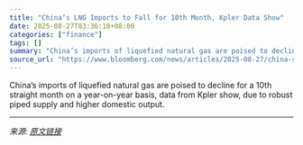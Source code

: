 ```yaml
---
title: "China’s LNG Imports to Fall for 10th Month, Kpler Data Show"
date: 2025-08-27T03:36:18+08:00
categories: ["finance"]
tags: []
summary: "China’s imports of liquefied natural gas are poised to decline for a 10th straight month on a year-on-year basis, data from Kpler show, due to robust piped supply and higher domestic output."
source_url: "https://www.bloomberg.com/news/articles/2025-08-27/china-s-lng-imports-set-to-fall-for-10th-month-kpler-data-show"
---
```


China’s imports of liquefied natural gas are poised to decline for a 10th straight month on a year-on-year basis, data from Kpler show, due to robust piped supply and higher domestic output.

---

*来源: [原文链接](https://www.bloomberg.com/news/articles/2025-08-27/china-s-lng-imports-set-to-fall-for-10th-month-kpler-data-show)*
